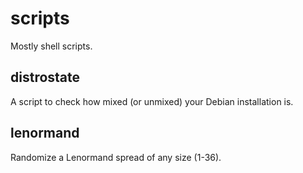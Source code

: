 # scripts

Mostly shell scripts.

## distrostate

A script to check how mixed (or unmixed) your Debian installation is.

## lenormand

Randomize a Lenormand spread of any size (1-36).

